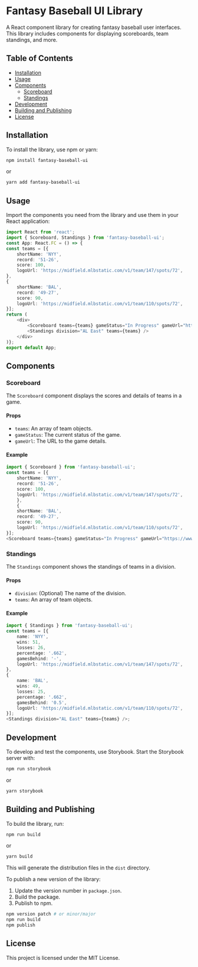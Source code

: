 # Fantasy Baseball UI Library

A React component library for creating fantasy baseball user interfaces. This library includes components for displaying scoreboards, team standings, and more.

## Table of Contents

- [Installation](#installation)
- [Usage](#usage)
- [Components](#components)
  - [Scoreboard](#scoreboard)
  - [Standings](#standings)
- [Development](#development)
- [Building and Publishing](#building-and-publishing)
- [License](#license)

## Installation

To install the library, use npm or yarn:
```bash
npm install fantasy-baseball-ui
```
or
```bash
yarn add fantasy-baseball-ui
```

## Usage

Import the components you need from the library and use them in your React application:

```typescript
import React from 'react';
import { Scoreboard, Standings } from 'fantasy-baseball-ui';
const App: React.FC = () => {
const teams = [{
    shortName: 'NYY',
    record: '51-26',
    score: 100,
    logoUrl: 'https://midfield.mlbstatic.com/v1/team/147/spots/72',
},
{
    shortName: 'BAL',
    record: '49-27',
    score: 90,
    logoUrl: 'https://midfield.mlbstatic.com/v1/team/110/spots/72',
}];
return (
    <div>
        <Scoreboard teams={teams} gameStatus="In Progress" gameUrl="https://www.mlb.com/games/2024/03/01/cws-nyy-103" />
        <Standings division="AL East" teams={teams} />
    </div>
)};
export default App;
```

## Components

### Scoreboard

The `Scoreboard` component displays the scores and details of teams in a game.

#### Props

- `teams`: An array of team objects.
- `gameStatus`: The current status of the game.
- `gameUrl`: The URL to the game details.

#### Example

```typescript
import { Scoreboard } from 'fantasy-baseball-ui';
const teams = [{
    shortName: 'NYY',
    record: '51-26',
    score: 100,
    logoUrl: 'https://midfield.mlbstatic.com/v1/team/147/spots/72',
    },
    {
    shortName: 'BAL',
    record: '49-27',
    score: 90,
    logoUrl: 'https://midfield.mlbstatic.com/v1/team/110/spots/72',
}];
<Scoreboard teams={teams} gameStatus="In Progress" gameUrl="https://www.mlb.com/games/2024/03/01/cws-nyy-103" />;
```

### Standings

The `Standings` component shows the standings of teams in a division.

#### Props

- `division`: (Optional) The name of the division.
- `teams`: An array of team objects.

#### Example

```typescript
import { Standings } from 'fantasy-baseball-ui';
const teams = [{
    name: 'NYY',
    wins: 51,
    losses: 26,
    percentage: '.662',
    gamesBehind: '-',
    logoUrl: 'https://midfield.mlbstatic.com/v1/team/147/spots/72',
},
{
    name: 'BAL',
    wins: 49,
    losses: 25,
    percentage: '.662',
    gamesBehind: '0.5',
    logoUrl: 'https://midfield.mlbstatic.com/v1/team/110/spots/72',
}];
<Standings division="AL East" teams={teams} />;
```

## Development

To develop and test the components, use Storybook. Start the Storybook server with:

```bash
npm run storybook
```
or
```bash
yarn storybook
```

## Building and Publishing

To build the library, run:

```bash
npm run build
```

or

```bash
yarn build
```

This will generate the distribution files in the `dist` directory.

To publish a new version of the library:

1. Update the version number in `package.json`.
2. Build the package.
3. Publish to npm.

```bash
npm version patch # or minor/major
npm run build
npm publish
```

## License

This project is licensed under the MIT License.